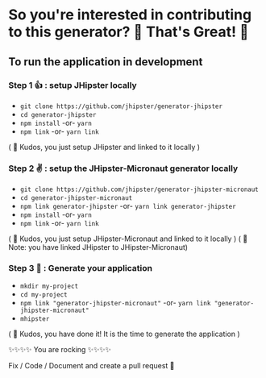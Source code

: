 # So you're interested in contributing to this generator? 🎉 That's Great! 🎉

## To run the application in development

### Step 1 👍 : setup JHipster locally

* `git clone https://github.com/jhipster/generator-jhipster`
* `cd generator-jhipster`
* `npm install` -or- `yarn`
* `npm link` -or- `yarn link`

( 🏁 Kudos, you just setup JHipster and linked to it locally )

### Step 2 ✌️ : setup the JHipster-Micronaut generator locally

* `git clone https://github.com/jhipster/generator-jhipster-micronaut`
* `cd generator-jhipster-micronaut`
* `npm link generator-jhipster` -or- `yarn link generator-jhipster`
* `npm install` -or- `yarn`
* `npm link` -or- `yarn link`

( 🏁 Kudos, you just setup JHipster-Micronaut and linked to it locally )
( 📝 Note: you have linked JHipster to JHipster-Micronaut)

### Step 3 🤟 : Generate your application

* `mkdir my-project`
* `cd my-project`
* `npm link "generator-jhipster-micronaut"` -or- `yarn link "generator-jhipster-micronaut"`
* `mhipster`

( 🏁 Kudos, you have done it! It is the time to generate the application )

✨✨✨✨ You are rocking ✨✨✨✨

Fix / Code / Document and create a pull request 💯
